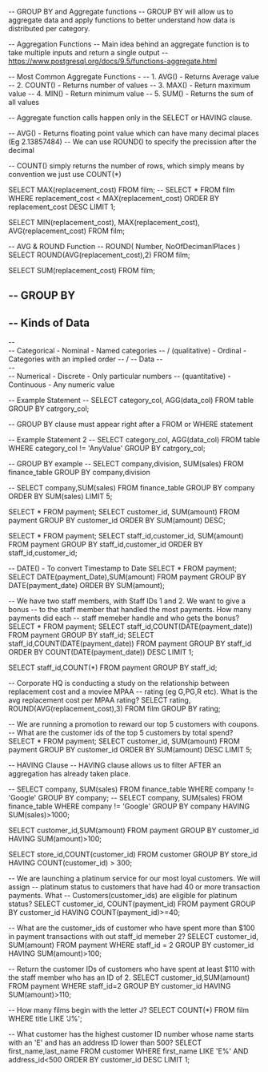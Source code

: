 -- GROUP BY and Aggregate functions
-- GROUP BY will allow us to aggregate data and apply functions to better understand how data is distributed per category.

-- Aggregation Functions
-- Main idea behind an aggregate function is to take multiple inputs and return a single output
-- https://www.postgresql.org/docs/9.5/functions-aggregate.html

-- Most Common Aggregate Functions - 
-- 1. AVG()   - Returns Average value
-- 2. COUNT() - Returns number of values
-- 3. MAX()   - Return maximum value
-- 4. MIN()   - Return minimum value
-- 5. SUM()   - Returns the sum of all values

-- Aggregate function calls happen only in the SELECT or HAVING clause.

-- AVG() - Returns floating point value which can have many decimal places (Eg 2.13857484)
-- We can use ROUND() to specify the precission after the decimal

-- COUNT() simply returns the number of rows, which simply means by convention we just use COUNT(*)

SELECT MAX(replacement_cost) FROM film;
-- SELECT * FROM film WHERE replacement_cost < MAX(replacement_cost) ORDER BY replacement_cost DESC LIMIT 1;


SELECT MIN(replacement_cost), MAX(replacement_cost), AVG(replacement_cost) FROM film;

-- AVG & ROUND Function
-- ROUND( Number, NoOfDecimanlPlaces )
SELECT ROUND(AVG(replacement_cost),2) FROM film;

SELECT SUM(replacement_cost) FROM film;


-- GROUP BY 
-- 

-- Kinds of Data
--                   
--                  
--        Categorical   - Nominal  - Named categories
--     /  (qualitative) - Ordinal - Categories with an implied order
--    /
-- Data 
--    \
--     \
--          Numerical    -  Discrete - Only particular numbers
--       (quantitative)  -  Continuous - Any numeric value

-- Example Statement
-- SELECT category_col, AGG(data_col) FROM table GROUP BY catrgory_col;

-- GROUP BY clause must appear right after a FROM or WHERE statement

-- Example Statement 2
-- SELECT category_col, AGG(data_col) FROM table  WHERE category_col != 'AnyValue' GROUP BY catrgory_col;

-- GROUP BY example
-- SELECT company,division, SUM(sales) FROM finance_table GROUP BY company,division

-- SELECT company,SUM(sales) FROM finance_table GROUP BY company ORDER BY SUM(sales) LIMIT 5;

SELECT * FROM payment;
SELECT customer_id, SUM(amount) FROM payment GROUP BY customer_id ORDER BY SUM(amount) DESC;

SELECT * FROM payment;
SELECT staff_id,customer_id, SUM(amount) FROM payment GROUP BY staff_id,customer_id ORDER BY staff_id,customer_id;

-- DATE() - To convert Timestamp to Date
SELECT * FROM payment;
SELECT DATE(payment_Date),SUM(amount) FROM payment GROUP BY DATE(payment_date) ORDER BY SUM(amount);


-- We have two staff members, with Staff IDs 1 and 2. We want to give a bonus
-- to the staff member that handled the most payments. How many payments did each
-- staff memeber handle and who gets the bonus?
SELECT * FROM payment;
SELECT staff_id,COUNT(DATE(payment_date)) FROM payment GROUP BY staff_id;
SELECT staff_id,COUNT(DATE(payment_date)) FROM payment GROUP BY staff_id ORDER BY COUNT(DATE(payment_date)) DESC LIMIT 1;

SELECT staff_id,COUNT(*) FROM payment GROUP BY staff_id;


-- Corporate HQ is conducting a study on the relationship between replacement cost and a moviee MPAA 
-- rating (eg G,PG,R etc). What is the avg replacement cost per MPAA rating?
SELECT rating, ROUND(AVG(replacement_cost),3) FROM film GROUP BY rating;


-- We are running a promotion to reward our top 5 customers with coupons.
-- What are the customer ids of the top 5 customers by total spend?
SELECT * FROM payment;
SELECT customer_id, SUM(amount) FROM payment GROUP BY customer_id ORDER BY SUM(amount) DESC LIMIT 5;


-- HAVING Clause
-- HAVING clause allows us to filter AFTER an aggregation has already taken place.

-- SELECT company, SUM(sales) FROM finance_table WHERE company != 'Google' GROUP BY company;
-- SELECT company, SUM(sales) FROM finance_table WHERE company != 'Google' GROUP BY company HAVING SUM(sales)>1000;

SELECT customer_id,SUM(amount) FROM payment GROUP BY customer_id HAVING SUM(amount)>100;

SELECT store_id,COUNT(customer_id) FROM customer GROUP BY store_id HAVING COUNT(customer_id) > 300;


-- We are launching a platinum service for our most loyal customers. We will assign
-- platinum status to customers that have had 40 or more transaction payments. What 
-- Customers(customer_ids) are eligible for platinum status?
SELECT customer_id, COUNT(payment_id) FROM payment GROUP BY customer_id HAVING COUNT(payment_id)>=40;

-- What are the customer_ids of customer who have spent more than $100 in payment transactions with out staff_id memeber 2?
SELECT customer_id, SUM(amount) FROM payment WHERE staff_id = 2 GROUP BY customer_id HAVING SUM(amount)>100;


-- Return the customer IDs of customers who have spent at least $110 with the staff member who has an ID of 2.
SELECT customer_id,SUM(amount) FROM payment WHERE staff_id=2 GROUP BY customer_id HAVING SUM(amount)>110;


-- How many films begin with the letter J?
SELECT COUNT(*) FROM film WHERE title LIKE 'J%';


-- What customer has the highest customer ID number whose name starts with an 'E' and has an address ID lower than 500?
SELECT first_name,last_name FROM customer WHERE first_name LIKE 'E%' AND address_id<500 ORDER BY customer_id DESC LIMIT 1;


